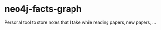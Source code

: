 # neo4j-facts-graph
Personal tool to store notes that I take while reading papers, new papers, ... 
